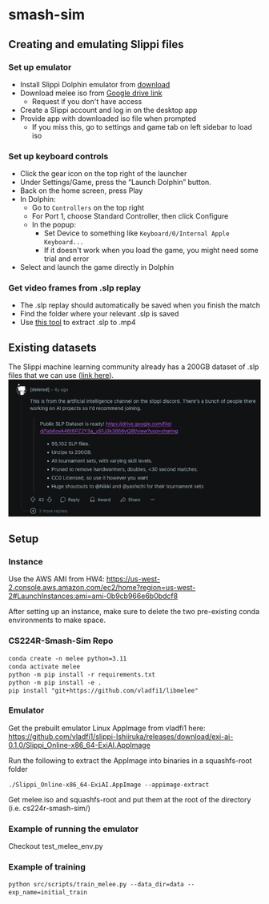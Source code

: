 # smash-sim
## Creating and emulating Slippi files
### Set up emulator
* Install Slippi Dolphin emulator from [download](https://slippi.gg/downloads)
* Download melee iso from [Google drive link](https://drive.google.com/drive/u/1/folders/1JYTWe0uDXC9w49NOPqWBP2-KFzlJ0Gqj)
    * Request if you don't have access
* Create a Slippi account and log in on the desktop app
* Provide app with downloaded iso file when prompted
    * If you miss this, go to settings and game tab on left sidebar to load iso

### Set up keyboard controls
* Click the gear icon on the top right of the launcher
* Under Settings/Game, press the “Launch Dolphin” button.
* Back on the home screen, press Play
* In Dolphin:
    - Go to `Controllers` on the top right
    - For Port 1, choose Standard Controller, then click Configure
    - In the popup:
        - Set Device to something like `Keyboard/0/Internal Apple Keyboard...`
        - If it doesn't work when you load the game, you might need some trial and error
* Select and launch the game directly in Dolphin

### Get video frames from .slp replay
* The .slp replay should automatically be saved when you finish the match
* Find the folder where your relevant .slp is saved
* Use [this tool](https://github.com/cbartsch/Slippipedia) to extract .slp to .mp4

## Existing datasets
The Slippi machine learning community already has a 200GB dataset of .slp files that we 
can use ([link here](https://drive.google.com/file/d/1ab6ovA46tfiPZ2Y3a_yS1J3k3656yQ8f/view)).
![Slippi ML dataset info](images/slippi_dataset_info.png)

## Setup
### Instance
Use the AWS AMI from HW4: https://us-west-2.console.aws.amazon.com/ec2/home?region=us-west-2#LaunchInstances:ami=ami-0b9cb966e6b0bdcf8

After setting up an instance, make sure to delete the two pre-existing conda environments to make space.

### CS224R-Smash-Sim Repo
```
conda create -n melee python=3.11
conda activate melee
python -m pip install -r requirements.txt
python -m pip install -e .
pip install "git+https://github.com/vladfi1/libmelee"
```

### Emulator
Get the prebuilt emulator Linux AppImage from vladfi1 here: https://github.com/vladfi1/slippi-Ishiiruka/releases/download/exi-ai-0.1.0/Slippi_Online-x86_64-ExiAI.AppImage 

Run the following to extract the AppImage into binaries in a squashfs-root folder
```
./Slippi_Online-x86_64-ExiAI.AppImage --appimage-extract
```

Get melee.iso and squashfs-root and put them at the root of the directory (i.e. cs224r-smash-sim/)

### Example of running the emulator
Checkout test_melee_env.py

### Example of training
```
python src/scripts/train_melee.py --data_dir=data --exp_name=initial_train
```